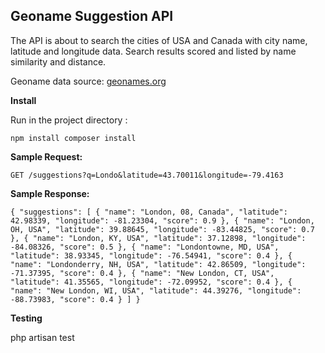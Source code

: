 
## Geoname Suggestion API

The API is about to search the cities of USA and Canada with city name, latitude and longitude data. Search results scored and listed by name similarity and distance. 


Geoname data source: [geonames.org](https://download.geonames.org/export/dump/)

**Install**

Run in the project directory :

`
npm install
composer install
`

**Sample Request:**

`GET /suggestions?q=Londo&latitude=43.70011&longitude=-79.4163`

**Sample Response:**

`{
     "suggestions": [
         {
             "name": "London, 08, Canada",
             "latitude": 42.98339,
             "longitude": -81.23304,
             "score": 0.9
         },
         {
             "name": "London, OH, USA",
             "latitude": 39.88645,
             "longitude": -83.44825,
             "score": 0.7
         },
         {
             "name": "London, KY, USA",
             "latitude": 37.12898,
             "longitude": -84.08326,
             "score": 0.5
         },
         {
             "name": "Londontowne, MD, USA",
             "latitude": 38.93345,
             "longitude": -76.54941,
             "score": 0.4
         },
         {
             "name": "Londonderry, NH, USA",
             "latitude": 42.86509,
             "longitude": -71.37395,
             "score": 0.4
         },
         {
             "name": "New London, CT, USA",
             "latitude": 41.35565,
             "longitude": -72.09952,
             "score": 0.4
         },
         {
             "name": "New London, WI, USA",
             "latitude": 44.39276,
             "longitude": -88.73983,
             "score": 0.4
         }
     ]
 }`


**Testing**

php artisan test
